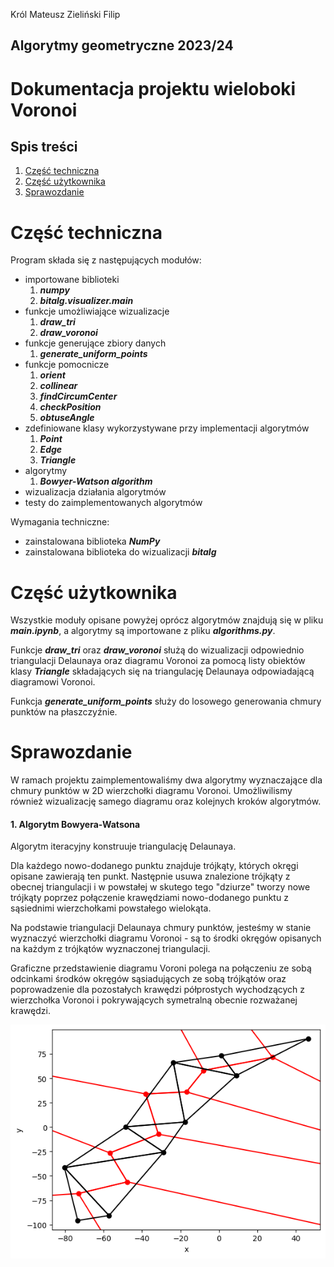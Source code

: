 Król Mateusz 
Zieliński Filip 
## Algorytmy geometryczne 2023/24
# Dokumentacja projektu wieloboki Voronoi
## Spis treści
1. [Część techniczna](#tech)
2. [Część użytkownika](#user)
3. [Sprawozdanie](#report)


# Część techniczna <a name="tech"></a>
Program składa się z następujących modułów:
- importowane biblioteki
    1. ***numpy***
    2. ***bitalg.visualizer.main***
- funkcje umożliwiające wizualizacje
    1. ***draw_tri***
    2. ***draw_voronoi***
- funkcje generujące zbiory danych
    1. ***generate_uniform_points***
- funkcje pomocnicze 
    1. ***orient***
    2. ***collinear***
    3. ***findCircumCenter***
    4. ***checkPosition***
    5. ***obtuseAngle***
- zdefiniowane klasy wykorzystywane przy implementacji algorytmów
    1. ***Point***
    2. ***Edge***
    3. ***Triangle***
- algorytmy
    1. ***Bowyer-Watson algorithm***
- wizualizacja działania algorytmów
- testy do zaimplementowanych algorytmów

Wymagania techniczne:
- zainstalowana biblioteka ***NumPy***
- zainstalowana biblioteka do wizualizacji ***bitalg***

# Część użytkownika <a name="user"></a>
Wszystkie moduły opisane powyżej oprócz algorytmów znajdują się w pliku ***main.ipynb***, a algorytmy są importowane z pliku ***algorithms.py***.

Funkcje ***draw_tri*** oraz ***draw_voronoi*** służą do wizualizacji odpowiednio triangulacji Delaunaya oraz diagramu Voronoi za pomocą listy obiektów klasy ***Triangle*** składających się na triangulację Delaunaya odpowiadającą diagramowi Voronoi.

Funkcja ***generate_uniform_points*** służy do losowego generowania chmury punktów na płaszczyźnie.

# Sprawozdanie <a name="report"></a>

W ramach projektu zaimplementowaliśmy dwa algorytmy wyznaczające dla chmury punktów w 2D wierzchołki diagramu Voronoi. 
Umożliwilismy również wizualizację samego diagramu oraz kolejnych kroków algorytmów.
#### 1. Algorytm Bowyera-Watsona
Algorytm iteracyjny konstruuje triangulację Delaunaya.

Dla każdego nowo-dodanego punktu znajduje trójkąty, których okręgi opisane zawierają ten punkt.
Następnie usuwa znalezione trójkąty z obecnej triangulacji i w powstałej w skutego tego "dziurze" tworzy nowe trójkąty poprzez połączenie krawędziami nowo-dodanego punktu z sąsiednimi wierzchołkami powstałego wielokąta.

Na podstawie triangulacji Delaunaya chmury punktów, jesteśmy w stanie wyznaczyć wierzchołki diagramu Voronoi - są to środki okręgów opisanych na każdym z trójkątów wyznaczonej triangulacji.

Graficzne przedstawienie diagramu Voroni polega na połączeniu ze sobą odcinkami środków okręgów sąsiadujących ze sobą trójkątów oraz poprowadzenie dla pozostałych krawędzi półprostych wychodzących z wierzchołka Voronoi i pokrywających symetralną obecnie rozważanej krawędzi.

![example1](example1.png)

